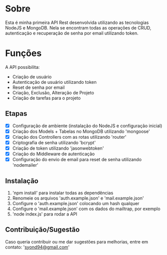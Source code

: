 # Sobre
Esta é minha primeira API Rest desenvolvida utilizando as tecnologias NodeJS e MongoDB. Nela se encontram todas as operações de CRUD, autenticação e recuperação de senha por email utilizando token.

# Funções
A API possibilita:
- Criação de usuário
- Autenticação de usuário utilizando token
- Reset de senha por email
- Criação, Exclusão, Alteração de Projeto
- Criação de tarefas para o projeto

## Etapas
- [x] Configuração de ambiente (instalação do NodeJS e configuração inicial)
- [x] Criação dos Models + Tabelas no MongoDB utilizando 'mongoose'
- [x] Criação dos Controllers com as rotas utilizando 'router'
- [x] Criptografia de senha utilizando 'bcrypt'
- [x] Criação de token utilizando 'jasonwebtoken'
- [x] Criação do Middleware de autenticação
- [x] Configuração do envio de email para reset de senha utilizando 'nodemailer'

## Instalação
1. 'npm install' para instalar todas as dependências
2. Renomeie os arquivos 'auth.example.json' e 'mail.example.json'
3. Configure o 'auth.example.json' colocando um hash qualquer
4. Configure o 'mail.example.json' com os dados do mailtrap, por exemplo
5. 'node index.js' para rodar a API

## Contribuição/Sugestão
Caso queria contribuir ou me dar sugestões para melhorias, entre em contato: 'syond94@gmail.com'
